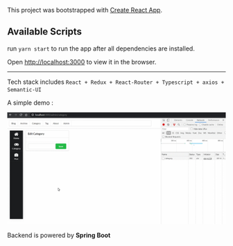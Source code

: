 This project was bootstrapped with [Create React App](https://github.com/facebook/create-react-app).

## Available Scripts

run `yarn start` to run the app after all dependencies are installed.

Open [http://localhost:3000](http://localhost:3000) to view it in the browser.

---

Tech stack includes `React + Redux + React-Router + Typescript + axios + Semantic-UI`

A simple demo :

![demo](public/1KcNDtM0CK.gif)

Backend is powered by **Spring Boot**

